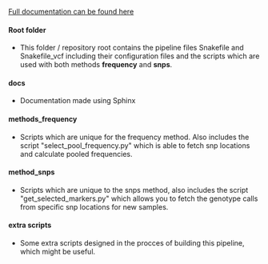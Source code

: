 [Full documentation can be found here](http://snp-select.readthedocs.io/en/latest/)

#### Root folder

- This folder / repository root contains the pipeline files Snakefile and Snakefile_vcf including
their configuration files and the scripts which are used with both methods **frequency** and **snps**.
 
#### docs

- Documentation made using Sphinx

#### methods_frequency

- Scripts which are unique for the frequency method. Also includes the script "select_pool_frequency.py"
which is able to fetch snp locations and calculate pooled frequencies. 

#### method_snps 

- Scripts which are unique to the snps method, also includes the script "get_selected_markers.py"
which allows you to fetch the genotype calls from specific snp locations for new samples.  

#### extra scripts

- Some extra scripts designed in the procces of building this pipeline, which might be useful.